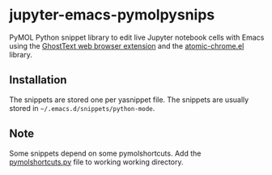 # jupyter-emacs-pymolpysnips
PyMOL Python snippet library to edit live Jupyter notebook cells with Emacs using the [GhostText web browser extension](https://github.com/fregante/GhostText) and the [atomic-chrome.el](https://github.com/alpha22jp/atomic-chrome) library.

## Installation
The snippets are stored one per yasnippet file.
The snippets are usually stored in `~/.emacs.d/snippets/python-mode`.

## Note

Some snippets depend on some pymolshortcuts.
Add the [pymolshortcuts.py](https://github.com/MooersLab/pymolshortcuts) file to working working directory.


